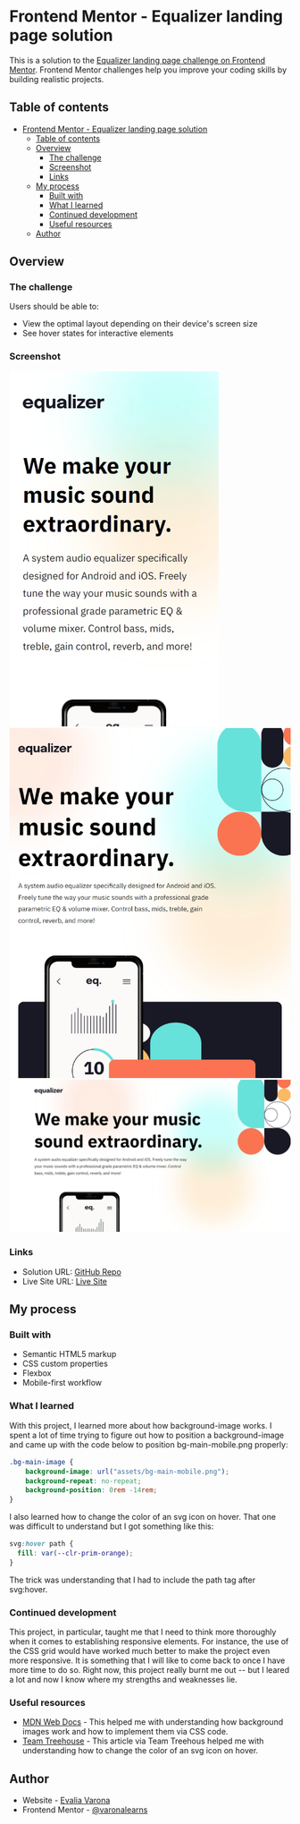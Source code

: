 # Frontend Mentor - Equalizer landing page solution

This is a solution to the [Equalizer landing page challenge on Frontend Mentor](https://www.frontendmentor.io/challenges/equalizer-landing-page-7VJ4gp3DE). Frontend Mentor challenges help you improve your coding skills by building realistic projects. 

## Table of contents

- [Frontend Mentor - Equalizer landing page solution](#frontend-mentor---equalizer-landing-page-solution)
  - [Table of contents](#table-of-contents)
  - [Overview](#overview)
    - [The challenge](#the-challenge)
    - [Screenshot](#screenshot)
    - [Links](#links)
  - [My process](#my-process)
    - [Built with](#built-with)
    - [What I learned](#what-i-learned)
    - [Continued development](#continued-development)
    - [Useful resources](#useful-resources)
  - [Author](#author)

## Overview

### The challenge

Users should be able to:

- View the optimal layout depending on their device's screen size
- See hover states for interactive elements

### Screenshot

![Mobile View](./screenshots/mobile-phone-ss.png)
![Tablet View](./screenshots/tablet-ss.png)
![Desktop View](./screenshots/desktop-ss.png)

### Links

- Solution URL: [GitHub Repo](https://github.com/varonalearns/Equalizer-landing-page)
- Live Site URL: [Live Site](https://equalizer-landing-page-pi.vercel.app/)

## My process

### Built with

- Semantic HTML5 markup
- CSS custom properties
- Flexbox
- Mobile-first workflow

### What I learned

With this project, I learned more about how background-image works. I spent a lot of time trying to figure out how to position a background-image and came up with the code below to position bg-main-mobile.png properly:

```css
.bg-main-image {
    background-image: url("assets/bg-main-mobile.png");
    background-repeat: no-repeat;
    background-position: 0rem -14rem;
}
```

I also learned how to change the color of an svg icon on hover. That one was difficult to understand but I got something like this:

```css
svg:hover path {
  fill: var(--clr-prim-orange);
}
```

The trick was understanding that I had to include the path tag after svg:hover.

### Continued development
This project, in particular, taught me that I need to think more thoroughly when it comes to establishing responsive elements. For instance, the use of the CSS grid would have worked much better to make the project even more responsive. It is something that I will like to come back to once I have more time to do so. Right now, this project really burnt me out -- but I leared a lot and now I know where my strengths and weaknesses lie. 

### Useful resources

- [MDN Web Docs](https://developer.mozilla.org/en-US/) - This helped me with understanding how background images work and how to implement them via CSS code.
- [Team Treehouse](https://teamtreehouse.com/community/how-do-i-make-an-svg-image-change-color-when-hovering-over-the-object-tag) - This article via Team Treehous helped me with understanding how to change the color of an svg icon on hover.

## Author

- Website - [Evalia Varona](https://www.evaliavarona.com)
- Frontend Mentor - [@varonalearns](https://www.frontendmentor.io/profile/varonalearns)

